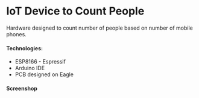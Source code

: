 # IoT Device to Count People
Hardware designed to count number of people based on number of mobile phones.

<h4>Technologies:</h4>
<ul>
  <li>ESP8166 - Espressif</li> 
  <li>Arduino IDE</li>
  <li>PCB designed on Eagle</li>
</ul>

<h4>Screenshop</h4>
<img src="">
